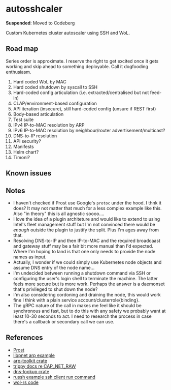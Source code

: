 # autosshcaler

**Suspended**: Moved to Codeberg

Custom Kubernetes cluster autoscaler using SSH and WoL.

## Road map

Series order is approximate.
I reserve the right to get excited once it gets working and skip ahead to something deployable.
Call it dogfooding enthusiasm.

1. Hard coded WoL by MAC
1. Hard coded shutdown by syscall to SSH
1. Hard-coded config articulation (i.e. extracted/centralised but not feed-in)
1. CLAP/environment-based configuration
1. API iteration (insecure), still hard-coded config (unsure if REST first)
1. Body-based articulation
1. Test suite
1. IPv4 IP-to-MAC resolution by ARP
1. IPv6 IP-to-MAC resolution by neighbour/router advertisement/multicast?
1. DNS-to-IP resolution
1. API security?
1. Manifests
1. Helm chart?
1. Timoni?

## Known issues

## Notes

- I haven't checked if Prost use Google's `protoc` under the hood.
  I thnk it does?
  It may not matter that much for a less complex example like this.
  Also "in theory" this is all agnostic soooo....
- I love the idea of a plugin architeture and would like to extend to using
  Intel's fleet management stuff but I'm not convinced there would be _enough_
  outside the plugin to justify the split.
  Plus I'm ages away from that.
- Resolving DNS-to-IP and then IP-to-MAC and the required broadcaast and gateway
  stuff may be a fair bit more manual than I'd expected.
  Where I'm hoping to land is that one only needs to provide the node names as input.
- Actually, I wonder if we could simply use Kubernetes node objects and assume DNS entry of the node name...
- I'm undecided between running a shutdown command via SSH or configuring the user's
  login shell to terminate the machine. The latter feels more secure but is more work.
  Perhaps the answer is a daemonset that's privileged to shut down the node?
- I'm also considering cordoning and draining the node, this would work fine I think
  with a plain service account/clusterrole{binding}.
- The gRPC nature of the call in makes me feel like it should be synchronous and fast,
  but to do this with any safety we probably want at least 10-30 seconds to act.
  I need to research the process in case there's a callback or secondary call we can use.

## References

- [Prost](https://github.com/tokio-rs/prost)
- [libpnet arp example](https://github.com/libpnet/libpnet/blob/main/examples/arp_packet.rs)
- [arp-toolkit crate](https://crates.io/crates/arp-toolkit)
- [trippy docs re CAP_NET_RAW](https://docs.rs/trippy/latest/trippy/#privileges)
- [dns-lookup crate](https://crates.io/crates/dns-lookup)
- [russh example ssh client run command](https://github.com/warp-tech/russh/blob/main/russh/examples/client_exec_simple.rs)
- [wol-rs code](https://github.com/fengyc/wol-rs/blob/main/src/lib.rs)
